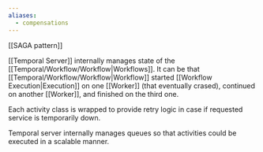 ```yaml
---
aliases:
  - compensations
---
```

[[SAGA pattern]]

[[Temporal Server]] internally manages state of the [[Temporal/Workflow/Workflow|Workflows]].
It can be that [[Temporal/Workflow/Workflow|Workflow]] started [[Workflow Execution|Execution]] on one [[Worker]] (that eventually crased), continued on another [[Worker]], and finished on the third one.

Each activity class is wrapped to provide retry logic in case if requested service is temporarily down.

Temporal server internally manages queues so that activities could be executed in a scalable manner.
